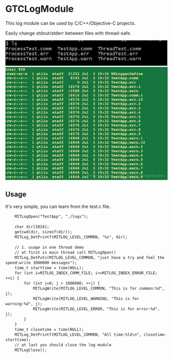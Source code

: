 GTCLogModule
============

This log module can be used by C/C++/Objective-C projects. 

Easily change stdout/stderr  between files with thread-safe. 

![](test_pic.png)
![](log_files.jpg)

## Usage 
It's very simple, you can learn from the test.c file.
```
    MITLogOpen("TestApp", "./logs");
    
    char dir[1024];
    getcwd(dir, sizeof(dir));
    MITLog_DetPrintf(MITLOG_LEVEL_COMMON, "%s", dir);
    
    // 1. usage in one thread demo
    // at first in main thread call MITLogOpen()
    MITLog_DetPuts(MITLOG_LEVEL_COMMON, "just have a try and feel the speed:write 3000000 messages");
    time_t starttime = time(NULL);
    for (int i=MITLOG_INDEX_COMM_FILE; i<=MITLOG_INDEX_ERROR_FILE; ++i) {
        for (int j=0; j < 1000000; ++j) {
            MITLogWrite(MITLOG_LEVEL_COMMON, "This is for common:%d", j);
            MITLogWrite(MITLOG_LEVEL_WARNING, "This is for warning:%d", j);
            MITLogWrite(MITLOG_LEVEL_ERROR, "This is for error:%d", j);
        }
    }
    time_t closetime = time(NULL);
    MITLog_DetPrintf(MITLOG_LEVEL_COMMON, "All time:%ld\n", closetime-starttime);
    // at last you should close the log module
    MITLogClose();
```

